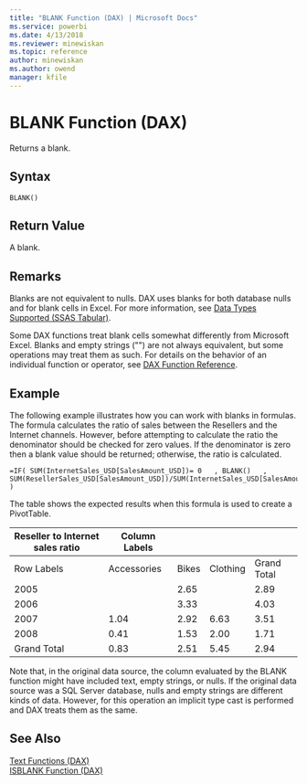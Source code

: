 ```yaml
---
title: "BLANK Function (DAX) | Microsoft Docs"
ms.service: powerbi
ms.date: 4/13/2018
ms.reviewer: minewiskan
ms.topic: reference
author: minewiskan
ms.author: owend
manager: kfile
---
```

# BLANK Function (DAX)
Returns a blank.  
  
## Syntax  
  
```  
BLANK()  
```  
  
## Return Value  
A blank.  
  
## Remarks  
Blanks are not equivalent to nulls. DAX uses blanks for both database nulls and for blank cells in Excel. For more information, see [Data Types Supported (SSAS Tabular)](http://msdn.microsoft.com/en-us/92993f7b-7243-4aec-906d-0b0379798242).  
  
Some DAX functions treat blank cells somewhat differently from Microsoft Excel. Blanks and empty strings ("") are not always equivalent, but some operations may treat them as such. For details on the behavior of an individual function or operator, see [DAX Function Reference](dax-function-reference.md).  
  
## Example  
The following example illustrates how you can work with blanks in formulas. The formula calculates the ratio of sales between the Resellers and the Internet channels. However, before attempting to calculate the ratio the denominator should be checked for zero values. If the denominator is zero then a blank value should be returned; otherwise, the ratio is calculated.  
  
```  
=IF( SUM(InternetSales_USD[SalesAmount_USD])= 0   , BLANK()   , SUM(ResellerSales_USD[SalesAmount_USD])/SUM(InternetSales_USD[SalesAmount_USD])   )  
```  
The table shows the expected results when this formula is used to create a PivotTable.  
  
|Reseller to Internet sales ratio|Column Labels||||  
|------------------------------------|-----------------|----|----|----|  
|Row Labels|Accessories|Bikes|Clothing|Grand Total|  
|2005||2.65||2.89|  
|2006||3.33||4.03|  
|2007|1.04|2.92|6.63|3.51|  
|2008|0.41|1.53|2.00|1.71|  
|Grand Total|0.83|2.51|5.45|2.94|  
  
Note that, in the original data source, the column evaluated by the BLANK function might have included text, empty strings, or nulls. If the original data source was a SQL Server database, nulls and empty strings are different kinds of data. However, for this operation an implicit type cast is performed and DAX treats them as the same.  
  
## See Also  
[Text Functions &#40;DAX&#41;](text-functions-dax.md)  
[ISBLANK Function &#40;DAX&#41;](isblank-function-dax.md)  
  
